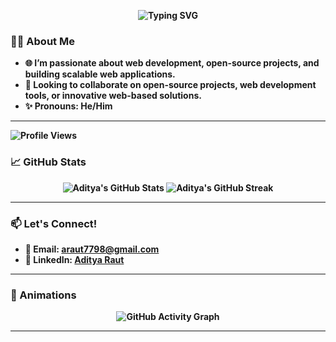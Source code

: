 <p align="center">
 <b> <img src="https://readme-typing-svg.demolab.com?font=Fira+Code&size=30&duration=3000&pause=1000&color=36BCF7FF&center=true&vCenter=true&width=500&lines=Hi+👋,+I'm+Aditya+Raut;Web+Developer;Open+Source+Enthusiast;Tech+Lover;Always+Learning" alt="Typing SVG" />
</p>

### 👨‍💻 About Me
- 🌐 I’m passionate about **web development, open-source projects, and building scalable web applications**.
- 🤝 Looking to collaborate on **open-source projects, web development tools, or innovative web-based solutions**.
- ✨ Pronouns: **He/Him**

---
<p align="left">
  <img src="https://komarev.com/ghpvc/?username=adity1raut&label=Profile%20Views&color=blue&style=flat" alt="Profile Views" />
</p>

### 📈 GitHub Stats
<p align="center">
  <img src="https://github-readme-stats.vercel.app/api?username=adity1raut&show_icons=true&theme=radical" alt="Aditya's GitHub Stats" />
  <img src="https://github-readme-streak-stats.herokuapp.com/?user=adity1raut&theme=radical" alt="Aditya's GitHub Streak" />
</p>

---

### 📫 Let's Connect!
- 📧 **Email**: [araut7798@gmail.com](mailto:araut7798@gmail.com)
- 💼 **LinkedIn**: [Aditya Raut](https://www.linkedin.com/in/aditya1_raut)

---

### 🎨 Animations

<p align="center">
  <img src="https://github-readme-activity-graph.vercel.app/graph?username=adity1raut&theme=react-dark&bg_color=1F222E&color=F8D866&line=F85D7F&point=FFFFFF&hide_border=true" alt="GitHub Activity Graph" />
</p>

---

